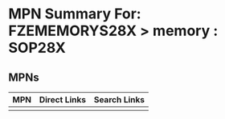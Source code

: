 



# MPN Summary For: FZEMEMORYS28X > memory : SOP28X

## MPNs
  

|MPN|Direct Links|Search Links|
| :--- | :--- | :--- |
||||
